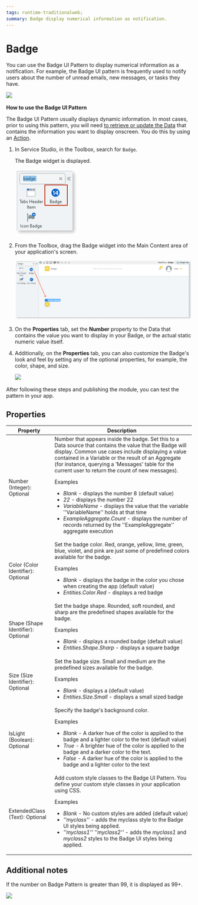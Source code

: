 ```yaml
---
tags: runtime-traditionalweb; 
summary: Badge display numerical information as notification.
---
```


# Badge

You can use the Badge UI Pattern to display numerical information as a notification. For example, the Badge UI pattern is frequently used to notify users about the number of unread emails, new messages, or tasks they have.

![](<images/badge-image-7.png>)

**How to use the Badge UI Pattern**

The Badge UI Pattern usually displays dynamic information. In most cases, prior to using this pattern, you will need [to retrieve or update the Data](../../../../../develop/data/intro.md) that contains the information you want to display onscreen. You do this by using an [Action](../../../../../develop/logic/action-web.md). 

1. In Service Studio, in the Toolbox, search for `Badge`. 

    The Badge widget is displayed.

    ![](<images/badge-image-10.png>)
    
1. From the Toolbox, drag the Badge widget into the Main Content area of your application's screen.

    ![](<images/badge-image-11.png>)

1. On the **Properties** tab, set the **Number** property to the Data that contains the value you want to display in your Badge, or the actual static numeric value itself.

1. Additionally, on the **Properties** tab, you can also customize the Badge's look and feel by setting any of the optional properties, for example, the color, shape, and size.

    ![](<images/badge-image-8.png>)

After following these steps and publishing the module, you can test the pattern in your app.
     
## Properties

| **Property** |  **Description** |
|---|---|
| Number (Integer): Optional  | Number that appears inside the badge. Set this to a Data source that contains the value that the Badge will display. Common use cases include displaying a value contained in a Variable or the result of an Aggregate (for instance, querying a 'Messages' table for the current user to return the count of new messages). <p>Examples <ul><li>_Blank_ - displays the number 8 (default value)</li><li>_22_ - displays the number 22</li><li>_VariableName_ - displays the value that the variable ''VariableName'' holds at that time </li><li>_ExampleAggregate.Count_ - displays the number of records returned by the ''ExampleAggregate'' aggregate execution</li></ul></p>| 
| Color (Color Identifier): Optional  | Set the badge color. Red, orange, yellow, lime, green, blue, violet, and pink are just some of predefined colors available for the badge. <p>Examples <ul><li>_Blank_ - displays the badge in the color you chose when creating the app (default value)</li><li>_Entities.Color.Red_ - displays a red badge</li></ul></p> | 
| Shape (Shape Identifier): Optional  | Set the badge shape. Rounded, soft rounded, and sharp are the predefined shapes available for the badge. <p>Examples <ul><li>_Blank_ - displays a rounded badge (default value)</li><li>_Entities.Shape.Sharp_ - displays a square badge</li></ul></p>| 
| Size (Size Identifier): Optional  | Set the badge size. Small and medium are the predefined sizes available for the badge. <p>Examples <ul><li>_Blank_ - displays a  (default value)</li><li>_Entities.Size.Small_ - displays a small sized badge</li></ul></p> |
| IsLight (Boolean): Optional  | Specify the badge's background color. <p>Examples <ul><li>_Blank_ - A darker hue of the color is applied to the badge and a lighter color to the text (default value)</li><li>_True_ - A brighter hue of the color is applied to the badge and a darker color to the text.</li><li>_False_ - A darker hue of the color is applied to the badge and a lighter color to the text</li></ul></p> |
| ExtendedClass (Text): Optional |  Add custom style classes to the Badge UI Pattern. You define your custom style classes in your application using CSS. <p>Examples <ul><li>_Blank_ - No custom styles are added (default value)</li><li>_''myclass''_ - adds the myclass style to the Badge UI styles being applied.<li>_''myclass1'' ''myclass2''_ - adds the _myclass1_ and _myclass2_ styles to the Badge UI styles being applied.</li></ul></p> | 


## Additional notes

If the number on Badge Pattern is greater than 99, it is displayed as 99+.

![](<images/badge-image-6.png>)

<!---  Added to yml file

## See also

* OutSystems UI Live Style Guide: [Badge](https://outsystemsui.outsystems.com/WebStyleGuidePreview/Badge.aspx)
* OutSystems UI Pattern Page: [Badge](https://outsystemsui.outsystems.com/OutSystemsUIWebsite/PatternDetail?PatternId=7)

 